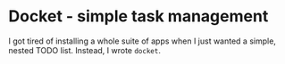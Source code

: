 # Docket - simple task management
I got tired of installing a whole suite of apps when I just wanted a simple, nested TODO list. Instead, I wrote `docket`.

